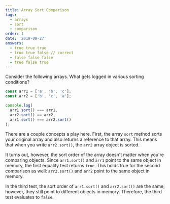 ```yaml
---
title: Array Sort Comparison
tags:
  - arrays
  - sort
  - comparison
order: 1
date: '2019-09-27'
answers:
  - true true true
  - true true false // correct
  - false false false
  - true false true
---
```


Consider the following arrays. What gets logged in various sorting conditions?

```javascript
const arr1 = ['a', 'b', 'c'];
const arr2 = ['b', 'c', 'a'];

console.log(
  arr1.sort() === arr1,
  arr2.sort() == arr2,
  arr1.sort() === arr2.sort()
);
```

<!-- explanation -->

There are a couple concepts a play here. First, the array `sort` method sorts your original array and also returns a reference to that array. This means that when you write `arr2.sort()`, the `arr2` array object is sorted.

It turns out, however, the sort order of the array doesn't matter when you're comparing objects. Since `arr1.sort()` and `arr1` point to the same object in memory, the first equality test returns `true`. This holds true for the second comparison as well: `arr2.sort()` and `arr2` point to the same object in memory.

In the third test, the sort order of `arr1.sort()` and `arr2.sort()` are the same; however, they still point to different objects in memory. Therefore, the third test evaluates to `false`.
